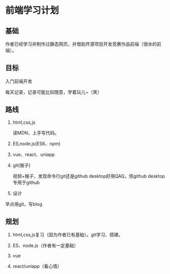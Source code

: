 # 前端学习计划

## 基础

作者已经学习并制作过静态网页，并借助开源项目开发竞赛作品前端（很水的前端）。

## 目标

入门前端开发

每天记录，记录可能比较随意，学着玩儿~（笑）

## 路线

1. html,css,js

   读MDN，上手写代码。

2. ES,node.js(ES6、npm)

3. vue、react、uniapp

4. git(猴子)

   视频+猴子，发现命令行git还是github desktop好用QAQ，但github desktop专用于github

5. 设计

早点用git，写blog

## 规划

1. html,css,js复习（因为作者已有基础）。git学习、搭建。

2. ES、node.js（作者有一定基础）

3. vue

4. react/uniapp（看心情）